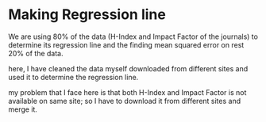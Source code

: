 # Making Regression line

We are using 80% of the data (H-Index and Impact Factor of the journals) to determine its regression line and the finding mean squared error on rest 20% of the data. 

here, I have cleaned the data myself downloaded from different sites and used it to determine the regression line.

my problem that I face here is that both H-Index and Impact Factor is not available on same site; so I have to download it from different sites and merge it.
